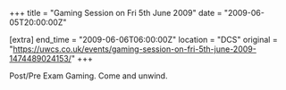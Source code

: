 +++
title = "Gaming Session on Fri 5th June 2009"
date = "2009-06-05T20:00:00Z"

[extra]
end_time = "2009-06-06T06:00:00Z"
location = "DCS"
original = "https://uwcs.co.uk/events/gaming-session-on-fri-5th-june-2009-1474489024153/"
+++

Post/Pre Exam Gaming. Come and unwind.

